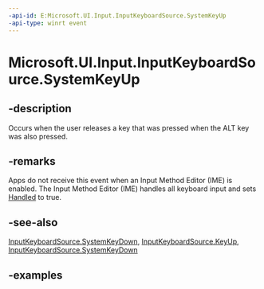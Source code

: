 ```yaml
---
-api-id: E:Microsoft.UI.Input.InputKeyboardSource.SystemKeyUp
-api-type: winrt event
---
```


# Microsoft.UI.Input.InputKeyboardSource.SystemKeyUp

<!--
public event Windows.Foundation.TypedEventHandler<Microsoft.UI.Input.InputKeyboardSource,Microsoft.UI.Input.KeyEventArgs> SystemKeyUp;
-->

## -description

Occurs when the user releases a key that was pressed when the ALT key was also pressed.

## -remarks

Apps do not receive this event when an Input Method Editor (IME) is enabled. The Input Method Editor (IME) handles all keyboard input and sets [Handled](xref:Microsoft.UI.Input.CharacterReceivedEventArgs.Handled) to true.

## -see-also

[InputKeyboardSource.SystemKeyDown](inputkeyboardsource_systemkeydown.md), [InputKeyboardSource.KeyUp](inputkeyboardsource_keyup.md), [InputKeyboardSource.SystemKeyDown](inputkeyboardsource_systemkeydown.md)

## -examples
